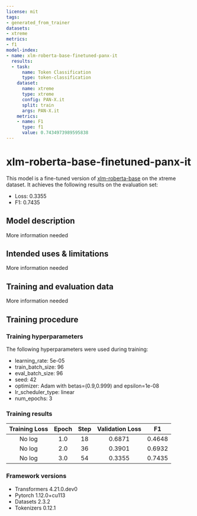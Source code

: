 ```yaml
---
license: mit
tags:
- generated_from_trainer
datasets:
- xtreme
metrics:
- f1
model-index:
- name: xlm-roberta-base-finetuned-panx-it
  results:
  - task:
      name: Token Classification
      type: token-classification
    dataset:
      name: xtreme
      type: xtreme
      config: PAN-X.it
      split: train
      args: PAN-X.it
    metrics:
    - name: F1
      type: f1
      value: 0.7434973989595838
---
```


<!-- This model card has been generated automatically according to the information the Trainer had access to. You
should probably proofread and complete it, then remove this comment. -->

# xlm-roberta-base-finetuned-panx-it

This model is a fine-tuned version of [xlm-roberta-base](https://huggingface.co/xlm-roberta-base) on the xtreme dataset.
It achieves the following results on the evaluation set:
- Loss: 0.3355
- F1: 0.7435

## Model description

More information needed

## Intended uses & limitations

More information needed

## Training and evaluation data

More information needed

## Training procedure

### Training hyperparameters

The following hyperparameters were used during training:
- learning_rate: 5e-05
- train_batch_size: 96
- eval_batch_size: 96
- seed: 42
- optimizer: Adam with betas=(0.9,0.999) and epsilon=1e-08
- lr_scheduler_type: linear
- num_epochs: 3

### Training results

| Training Loss | Epoch | Step | Validation Loss | F1     |
|:-------------:|:-----:|:----:|:---------------:|:------:|
| No log        | 1.0   | 18   | 0.6871          | 0.4648 |
| No log        | 2.0   | 36   | 0.3901          | 0.6932 |
| No log        | 3.0   | 54   | 0.3355          | 0.7435 |


### Framework versions

- Transformers 4.21.0.dev0
- Pytorch 1.12.0+cu113
- Datasets 2.3.2
- Tokenizers 0.12.1
